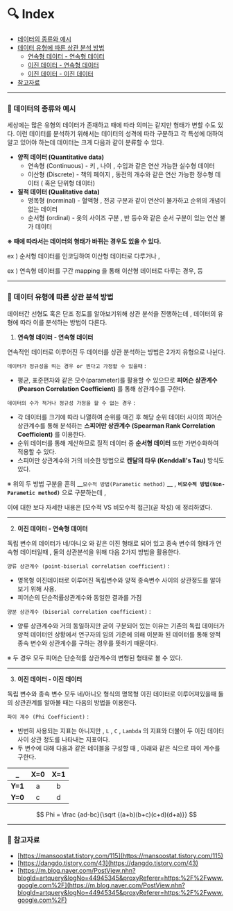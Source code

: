 # :mag: Index

- [데이터의 종류와 예시](#idx1) 
- [데이터 유형에 따른 상관 분석 방법](#idx2) 
  - [연속형 데이터 - 연속형 데이터](#idx2_1)
  - [이진 데이터 - 연속형 데이터](#idx2_2)
  - [이진 데이터 - 이진 데이터](#idx2_3)
- [참고자료](#idx3)



---



### :radio_button: 데이터의 종류와 예시 <a id="idx1"></a>

세상에는 많은 유형의 데이터가 존재하고 때에 따라 의미는 같지만 형태가 변할 수도 있다. 이런 데이터를 분석하기 위해서는 데이터의 성격에 따라 구분하고 각 특성에 대하여 알고 있어야 하는데 데이터는 크게 다음과 같이 분류할 수 있다.



- __양적 데이터 (Quantitative data)__ 
  - 연속형 (Continuous) - 키 , 나이 , 수입과 같은 연산 가능한 실수형 데이터
  - 이산형 (Discrete) - 책의 페이지 , 동전의 개수와 같은 연산 가능한 정수형 데이터 ( 혹은 단위형 데이터)
- __질적 데이터 (Qualitative data)__ 
  - 명목형 (norminal) - 혈액형 , 전공 구분과 같이 연산이 불가하고 순위의 개념이 없는 데이터
  - 순서형 (ordinal) - 옷의 사이즈 구분 , 반 등수와 같은 순서 구분이 있는 연산 불가 데이터



__※ 때에 따라서는 데이터의 형태가 바뀌는 경우도 있을 수 있다.__ 

ex ) 순서형 데이터를 인코딩하여 이산형 데이터로 다루거나 ,

ex ) 연속형 데이터를 구간 mapping 을 통해 이산형 데이터로 다루는 경우, 등



---


### :radio_button: 데이터 유형에 따른 상관 분석 방법 <a id="idx2"></a>



데이터간 선형도 혹은 단조 정도를 알아보기위해 상관 분석을 진행하는데 , 데이터의 유형에 따라 이를 분석하는 방법이 다른다.



1. __연속형 데이터 - 연속형 데이터__ <a id="idx2_1"></a>

연속적인 데이터로 이루어진 두 데이터를 상관 분석하는 방법은 2가지 유형으로 나뉜다.

  

`데이터가 정규성을 띄는 경우 or 띈다고 가정할 수 있을때`  : 

- 평균, 표준편차와 같은 모수(parameter)를 활용할 수 있으므로 __피어슨 상관계수 (Pearson Correlation Coefficient)__ 를 통해 상관계수를 구한다.

  

`데이터의 수가 적거나 정규성 가정을 할 수 없는 경우` : 

- 각 데이터를 크기에 따라 나열하여 순위를 매긴 후 해당 순위 데이터 사이의 피어슨 상관계수를 통해 분석하는 __스피어만 상관계수 (Spearman Rank Correlation Coefficient)__ 를 이용한다.
- 순위 데이터를 통해 계산하므로 질적 데이터 중 __순서형 데이터__ 또한 가변수화하여 적용할 수 있다.
- 스피어만 상관계수와 거의 비슷한 방법으로 __켄달의 타우 (Kenddall's Tau)__ 방식도 있다.



  

※ 위의 두 방법 구분을 흔히  __`모수적 방법(Parametic method)` __ , __`비모수적 방법(Non-Parametic method)`__  으로 구분하는데 , 

이에 대한 보다 자세한 내용은 [모수적 VS 비모수적 접근](곧 작성) 에 정리하였다.

 

---



2. __이진 데이터 - 연속형 데이터__ <a id="idx2_2"></a>

독립 변수의 데이터가 네/아니오 와 같은 이진 형태로 되어 있고 종속 변수의 형태가 연속형 데이터일때 , 둘의 상관분석을 위해 다음 2가지 방법을 활용한다.

`양류 상관계수 (point-biserial correlation coefficient)` :

- 명목형 이진데이터로 이루어진 독립변수와 양적 종속변수 사이의 상관정도를 알아보기 위해 사용.
- 피어슨의 단순적률상관계수와 동일한 결과를 가짐



`양분 상관계수 (biserial correlation coefficient)` :

- 양류  상관계수와 거의 동일하지만 굳이 구분되어 있는 이유는 기존의 독립 데이터가 양적 데이터인 상황에서 연구자의 임의 기준에 의해 이분화 된 데이터를 통해 양적 종속 변수와 상관계수를 구하는 경우를 뜻하기 때문이다.



※ 두 경우 모두 피어슨 단순적률 상관계수의 변형된 형태로 볼 수 있다.



---



3. __이진 데이터 - 이진 데이터__ <a id='idx2_3'></a>

독립 변수와 종속 변수 모두 네/아니오 형식의 명목형 이진 데이터로 이루어져있을때 둘의 상관관계를 알아볼 때는 다음의 방법을 이용한다.



`파이 계수 (Phi Coefficient)` :

- 빈번히 사용되는 지표는 아니지만 , `L` , `C` , `Lambda` 의 지표와 더불어 두 이진 데이터 사이 상관 정도를 나타내는 지표이다.
- 두 변수에 대해 다음과 같은 테이블을 구성할 때 , 아래와 같은 식으로 파이 계수를 구한다.

|    _    | X=0  | X=1  |
| :-----: | :--: | :--: |
| __Y=1__ |  a   |  b   |
| __Y=0__ |  c   |  d   |


$$
Phi = \frac {ad-bc}{\sqrt {(a+b)(b+c)(c+d)(d+a)}}
$$


---

### :radio_button: 참고자료 <a id="idx3"></a>

- [https://mansoostat.tistory.com/115](https://mansoostat.tistory.com/115) 
- [https://dangdo.tistory.com/43](https://dangdo.tistory.com/43) 
- [https://m.blog.naver.com/PostView.nhn?blogId=artquery&logNo=44945345&proxyReferer=https:%2F%2Fwww.google.com%2F](https://m.blog.naver.com/PostView.nhn?blogId=artquery&logNo=44945345&proxyReferer=https:%2F%2Fwww.google.com%2F) 







